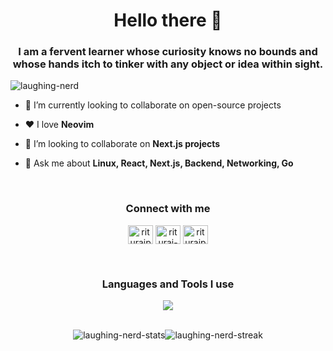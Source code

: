 <h1 align="center">Hello there 👋</h1>
<h3 align="center">I am a fervent learner whose curiosity knows no bounds and whose hands itch to tinker with any object or idea within sight.</h3>

<p align="left"> <img src="https://komarev.com/ghpvc/?username=laughing-nerd&label=Profile%20views&color=blue&style=for-the-badge" alt="laughing-nerd" /> </p>

- 🔭 I’m currently looking to collaborate on open-source projects

- ❤️ I love **Neovim**

- 🤝 I’m looking to collaborate on **Next.js projects**

- 💬 Ask me about **Linux, React, Next.js, Backend, Networking, Go**

<br />
<!-- --------------------------------------------------------------------------------------------------------------------------------------------------------------------------------- -->
<h3 align="center">Connect with me</h3>
<p align="center">
<a href="https://twitter.com/rituraj__18" target="blank"><img align="center" src="https://raw.githubusercontent.com/rahuldkjain/github-profile-readme-generator/master/src/images/icons/Social/twitter.svg" alt="riturajpaul__18" height="30" width="40" /></a>
<a href="https://linkedin.com/in/rituraj-paul-5b0478233" target="blank"><img align="center" src="https://raw.githubusercontent.com/rahuldkjain/github-profile-readme-generator/master/src/images/icons/Social/linked-in-alt.svg" alt="rituraj-paul-5b0478233" height="30" width="40" /></a>
<a href="https://instagram.com/riturajpaul18" target="blank"><img align="center" src="https://raw.githubusercontent.com/rahuldkjain/github-profile-readme-generator/master/src/images/icons/Social/instagram.svg" alt="riturajpaul18" height="30" width="40" /></a>
</p>
<br />
<!-- --------------------------------------------------------------------------------------------------------------------------------------------------------------------------------- -->

<!-- --------------------------------------------------------------------------------------------------------------------------------------------------------------------------------- -->
<h3 align="center">Languages and Tools I use</h3>
<p align="center">
  <a href="https://skillicons.dev">
    <img src="https://skillicons.dev/icons?i=bootstrap,c,cpp,css,docker,figma,firebase,git,github,go,heroku,html,java,js,jquery,linux,lua,mongodb,mysql,neovim,nextjs,nodejs,pug,py,react,redux,regex,tailwind,vim,vscode" />
  </a>
</p>
<br />
<!-- --------------------------------------------------------------------------------------------------------------------------------------------------------------------------------- -->

<div style="display:flex; justify-content:center; align-items:center">
<img src = "https://github-readme-stats.vercel.app/api?username=laughing-nerd&show_icons=true&locale=en&theme=radical" alt = "laughing-nerd-stats" />
<img src = "https://github-readme-streak-stats.herokuapp.com?user=laughing-nerd&theme=radical" alt = "laughing-nerd-streak" />
</div>

